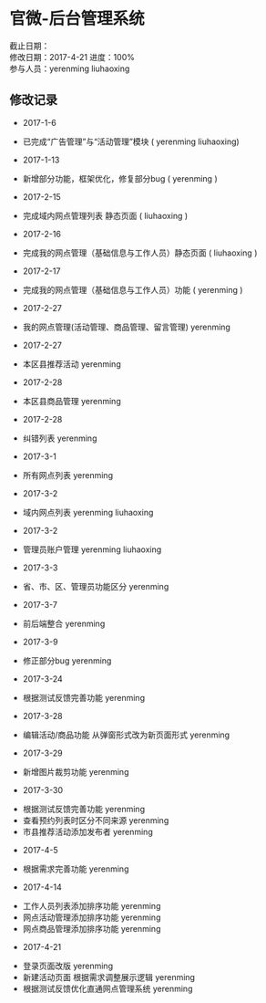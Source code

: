 # 官微-后台管理系统
截止日期：   
修改日期：2017-4-21
进度：100%   
参与人员：yerenming liuhaoxing  

## 修改记录  
  
- 2017-1-6 
* 已完成“广告管理”与“活动管理”模块   ( yerenming liuhaoxing)

- 2017-1-13 
* 新增部分功能，框架优化，修复部分bug ( yerenming )

- 2017-2-15
* 完成域内网点管理列表 静态页面 ( liuhaoxing )

- 2017-2-16
* 完成我的网点管理（基础信息与工作人员）静态页面 ( liuhaoxing )

- 2017-2-17
* 完成我的网点管理（基础信息与工作人员）功能 ( yerenming )

- 2017-2-27
* 我的网点管理(活动管理、商品管理、留言管理) yerenming
- 2017-2-27
* 本区县推荐活动 yerenming
- 2017-2-28
* 本区县商品管理 yerenming
- 2017-2-28
* 纠错列表 yerenming
- 2017-3-1
* 所有网点列表 yerenming
- 2017-3-2 
* 域内网点列表 yerenming liuhaoxing
- 2017-3-2 
* 管理员账户管理 yerenming liuhaoxing
- 2017-3-3 
* 省、市、区、管理员功能区分 yerenming

- 2017-3-7
* 前后端整合 yerenming

- 2017-3-9
* 修正部分bug yerenming

- 2017-3-24
* 根据测试反馈完善功能 yerenming

- 2017-3-28
* 编辑活动/商品功能 从弹窗形式改为新页面形式 yerenming

- 2017-3-29
* 新增图片裁剪功能 yerenming

- 2017-3-30
* 根据测试反馈完善功能 yerenming
* 查看预约列表时区分不同来源 yerenming
* 市县推荐活动添加发布者 yerenming

- 2017-4-5
* 根据需求完善功能 yerenming

- 2017-4-14
* 工作人员列表添加排序功能 yerenming
* 网点活动管理添加排序功能 yerenming
* 网点商品管理添加排序功能 yerenming

- 2017-4-21
* 登录页面改版 yerenming
* 新建活动页面 根据需求调整展示逻辑 yerenming
* 根据测试反馈优化直通网点管理系统 yerenming


